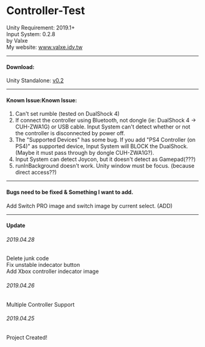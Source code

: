 # Controller-Test
Unity Requirement: 2019.1+</br>
Input System: 0.2.8</br>
by Valxe</br>
My website: www.valxe.idv.tw

-----
#### Download:
Unity Standalone: [v0.2](https://github.com/kculwpvalxe/Unity-Input-System-0.2.8-Controller-Test/releases)

-----
#### Known Issue:Known Issue:
1. Can't set rumble (tested on DualShock 4)
2. If connect the controller using Bluetooth, not dongle (ie: DualShock 4 -> CUH-ZWA1G) or USB cable. Input System can't detect whether or not the controller is disconnected by power off.
3. The "Supported Devices" has some bug. If you add "PS4 Controller (on PS4)" as supported device, Input System will BLOCK the DualShock. (Maybe it must pass through by dongle CUH-ZWA1G?).
4. Input System can detect Joycon, but it doesn't detect as Gamepad(???)
5. runInBackground doesn't work. Unity window must be focus. (because direct access??)

-----
#### Bugs need to be fixed & Something I want to add.

Add Switch PRO image and switch image by current select. (ADD)

-----
#### Update
###### 2019.04.28
Delete junk code</br>
Fix unstable indecator button</br>
Add Xbox controller indecator image</br>

###### 2019.04.26
Multiple Controller Support

###### 2019.04.25
Project Created!
